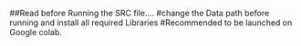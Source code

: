 ##Read before Running the SRC file....
#change the Data path before running and install all required Libraries
#Recommended to be launched on Google colab.

